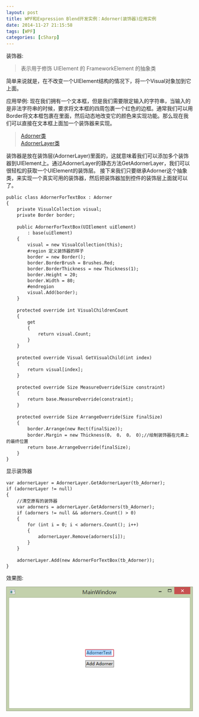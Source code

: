```yaml
---
layout: post
title: WPF和Expression Blend开发实例：Adorner(装饰器)应用实例
date: 2014-11-27 21:15:58
tags: [WPF]
categories: [cSharp]
---
```

装饰器:
> 表示用于修饰 UIElement 的 FrameworkElement 的抽象类

简单来说就是，在不改变一个UIElement结构的情况下，将一个Visual对象加到它上面。

应用举例:
现在我们拥有一个文本框，但是我们需要限定输入的字符串，当输入的是非法字符串的时候，要求将文本框的四周包裹一个红色的边框。通常我们可以用Border将文本框包裹在里面，然后动态地改变它的颜色来实现功能。那么现在我们可以直接在文本框上面加一个装饰器来实现。

> [Adorner类](http://msdn.microsoft.com/zh-cn/library/system.windows.documents.adorner.aspx)  
> [AdornerLayer类](http://msdn.microsoft.com/zh-cn/library/system.windows.documents.adornerlayer.aspx)

装饰器是放在装饰层(AdornerLayer)里面的，这就意味着我们可以添加多个装饰器到UIElement上。通过AdornerLayer的静态方法GetAdornerLayer，我们可以很轻松的获取一个UIElement的装饰层。
接下来我们只要继承Adorner这个抽象类，来实现一个真实可用的装饰器，然后把装饰器加到控件的装饰层上面就可以了。
```cSharp
public class AdornerForTextBox : Adorner
{
    private VisualCollection visual;
    private Border border;

    public AdornerForTextBox(UIElement uiElement)
        : base(uiElement)
    {
        visual = new VisualCollection(this);
        #region 定义装饰器的样子
        border = new Border();
        border.BorderBrush = Brushes.Red;
        border.BorderThickness = new Thickness(1);
        border.Height = 20;
        border.Width = 80;
        #endregion
        visual.Add(border);
    }

    protected override int VisualChildrenCount
    {
        get
        {
            return visual.Count;
        }
    }

    protected override Visual GetVisualChild(int index)
    {
        return visual[index];
    }

    protected override Size MeasureOverride(Size constraint)
    {
        return base.MeasureOverride(constraint);
    }

    protected override Size ArrangeOverride(Size finalSize)
    {
        border.Arrange(new Rect(finalSize));
        border.Margin = new Thickness(0， 0， 0， 0);//绘制装饰器在元素上的最终位置
        return base.ArrangeOverride(finalSize);
    }
}
```
显示装饰器
```cSharp
var adornerLayer = AdornerLayer.GetAdornerLayer(tb_Adorner);
if (adornerLayer != null)
{
    //清空原有的装饰器
    var adorners = adornerLayer.GetAdorners(tb_Adorner);
    if (adorners != null && adorners.Count() > 0)
    {
        for (int i = 0; i < adorners.Count(); i++)
        {
            adornerLayer.Remove(adorners[i]);
        }
    }

    adornerLayer.Add(new AdornerForTextBox(tb_Adorner));
}
```
效果图:

![Image](/images/2014-11-27-WPFAdorner-01.png)
